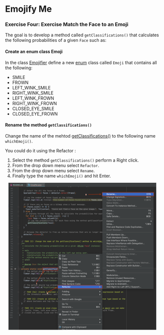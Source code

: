 # Emojify Me

### Exercise Four: Exercise Match the Face to an Emoji
The goal is to develop a method called `getClassifications()` that
calculates the following probabilities of a given `Face` such as:

#### Create an enum class Emoji
In the class [Emojifier](https://github.com/encomp/codenext_emojify/blob/05-branch/app/src/main/java/com/google/codenext/emojify/bitmap/Emojifier.java#L98)
define a new [enum](https://www.w3schools.com/java/java_enums.asp) class
called `Emoji` that contains all the following:
* SMILE
* FROWN
* LEFT_WINK_SMILE
* RIGHT_WINK_SMILE
* LEFT_WINK_FROWN
* RIGHT_WINK_FROWN
* CLOSED_EYE_SMILE
* CLOSED_EYE_FROWN

#### Rename the method `getClassifications()`
Change the name of the mehtod [getClassifications()](https://github.com/encomp/codenext_emojify/blob/05-branch/app/src/main/java/com/google/codenext/emojify/bitmap/Emojifier.java#L81)
to the following name `whichEmoji()`.

You could do it using the Refactor :

1. Select the method `getClassifications()` perform a Right click.
2. From the drop down menu select `Refactor`.
3. From the drop down menu select `Rename`.
4. Finally type the name `whichEmoji()` and hit Enter.

<p align="center">
    <img src="/resources/refactor_rename.png" data-canonical-src="/images/refactor_rename.png" width="483" height="479" />
</p>
